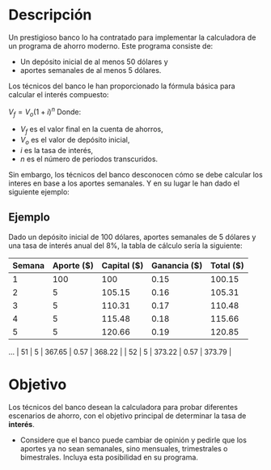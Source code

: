 # Descripción
Un prestigioso banco lo ha contratado para implementar la calculadora de un programa de ahorro moderno. 
Este programa consiste de:
* Un depósito inicial de al menos 50 dólares y
* aportes semanales de al menos 5 dólares.

Los técnicos del banco le han proporcionado la fórmula básica para calcular el interés compuesto:

$V_f=V_o(1+i)^n$
Donde:
* $V_f$ es el valor final en la cuenta de ahorros,
* $V_o$ es el valor de depósito inicial,
* $i$ es la tasa de interés,
* $n$ es el número de periodos transcuridos.


Sin embargo, los técnicos del banco desconocen cómo se debe calcular los interes en base a los aportes semanales. Y en su lugar le han dado el siguiente ejemplo:

## Ejemplo
Dado un depósito inicial de 100 dólares, aportes semanales de 5 dólares y una tasa de interés anual del 8%, la tabla de cálculo sería la siguiente:

|  Semana  |  Aporte ($)  |  Capital ($)  |  Ganancia ($)  |  Total ($)  |
|  ---     |         ---  |          ---  |           ---  |        ---  |
|  1  |  100 |   100        |   0.15    |   100.15  |
|  2  |  5   |   105.15     |   0.16    |   105.31  |
|  3  |  5   |   110.31     |   0.17    |   110.48  |
|  4  |  5   |   115.48     |   0.18    |   115.66  |
|  5  |  5   |   120.66     |   0.19    |   120.85  |
...
|  51  |  5  |   367.65     |   0.57    |   368.22  |
|  52  |  5  |   373.22     |   0.57    |   373.79  |


# Objetivo
Los técnicos del banco desean la calculadora para probar diferentes escenarios de ahorro, con el objetivo principal de determinar la tasa de **interés**. 

* Considere que el banco puede cambiar de opinión y pedirle que los aportes ya no sean semanales, sino mensuales, trimestrales o bimestrales. Incluya esta posibilidad en su programa.